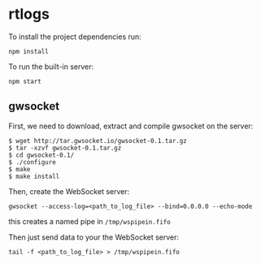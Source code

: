 rtlogs
======

To install the project dependencies run:

    npm install


To run the built-in server:

    npm start


## gwsocket

First, we need to download, extract and compile gwsocket on the server:

````
$ wget http://tar.gwsocket.io/gwsocket-0.1.tar.gz
$ tar -xzvf gwsocket-0.1.tar.gz
$ cd gwsocket-0.1/
$ ./configure
$ make
$ make install
````

Then, create the WebSocket server:

    gwsocket --access-log=<path_to_log_file> --bind=0.0.0.0 --echo-mode


this creates a named pipe in `/tmp/wspipein.fifo`


Then just send data to your the WebSocket server:

    tail -f <path_to_log_file> > /tmp/wspipein.fifo